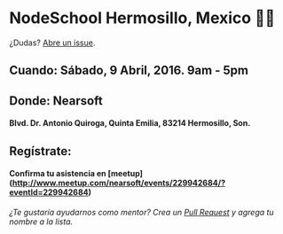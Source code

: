 # NodeSchool Hermosillo, Mexico :school::bear:
¿Dudas? [Abre un issue](https://github.com/nodeschool/hermosillo/issues).

## Cuando: Sábado, 9 Abril, 2016. 9am - 5pm

## Donde: Nearsoft
####  Blvd. Dr. Antonio Quiroga, Quinta Emilia, 83214 Hermosillo, Son.

## Regístrate: 
#### Confirma tu asistencia en [meetup] (http://www.meetup.com/nearsoft/events/229942684/?eventId=229942684)


_¿Te gustaría ayudarnos como mentor? Crea un [Pull Request](https://github.com/nodeschool/hermosillo/pulls) y agrega tu nombre a la lista._
